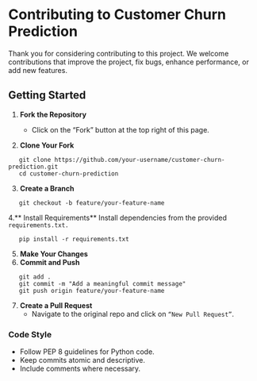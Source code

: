 # Contributing to Customer Churn Prediction

Thank you for considering contributing to this project. We welcome contributions that improve the project, fix bugs, enhance performance, or add new features.

## Getting Started

1. **Fork the Repository**
   - Click on the “Fork” button at the top right of this page.

2. **Clone Your Fork**
```
   git clone https://github.com/your-username/customer-churn-prediction.git
   cd customer-churn-prediction
```
3. **Create a Branch**
```
   git checkout -b feature/your-feature-name
```
4.** Install Requirements**
Install dependencies from the provided ```requirements.txt.```
```
   pip install -r requirements.txt
```
5. **Make Your Changes**
6. **Commit and Push**
```
   git add .
   git commit -m "Add a meaningful commit message"
   git push origin feature/your-feature-name
```
7. **Create a Pull Request**
   - Navigate to the original repo and click on ```“New Pull Request”```.
     
### Code Style
- Follow PEP 8 guidelines for Python code.
- Keep commits atomic and descriptive.
- Include comments where necessary.
